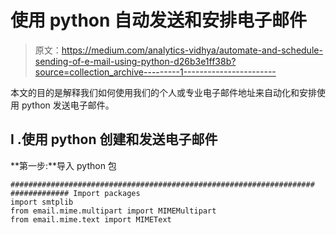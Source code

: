 # 使用 python 自动发送和安排电子邮件

> 原文：<https://medium.com/analytics-vidhya/automate-and-schedule-sending-of-e-mail-using-python-d26b3e1ff38b?source=collection_archive---------1----------------------->

本文的目的是解释我们如何使用我们的个人或专业电子邮件地址来自动化和安排使用 python 发送电子邮件。

## I .使用 python 创建和发送电子邮件

**第一步:**导入 python 包

```
####################################################################
############# Import packages
import smtplib
from email.mime.multipart import MIMEMultipart
from email.mime.text import MIMEText
```